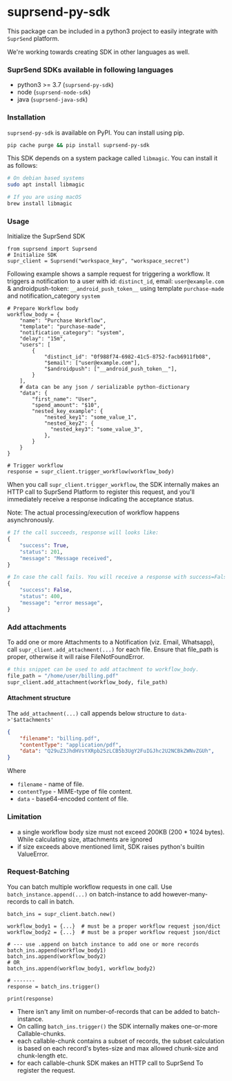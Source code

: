 # suprsend-py-sdk
This package can be included in a python3 project to easily integrate
with `SuprSend` platform.

We're working towards creating SDK in other languages as well.

### SuprSend SDKs available in following languages
* python3 >= 3.7 (`suprsend-py-sdk`)
* node (`suprsend-node-sdk`)
* java (`suprsend-java-sdk`)

### Installation
`suprsend-py-sdk` is available on PyPI. You can install using pip.
```bash
pip cache purge && pip install suprsend-py-sdk
```
This SDK depends on a system package called `libmagic`. You can install it as follows:
```bash
# On debian based systems
sudo apt install libmagic

# If you are using macOS
brew install libmagic
```

### Usage
Initialize the SuprSend SDK
```python3
from suprsend import Suprsend
# Initialize SDK
supr_client = Suprsend("workspace_key", "workspace_secret")
```

Following example shows a sample request for triggering a workflow.
It triggers a notification to a user with id: `distinct_id`,
email: `user@example.com` & androidpush-token: `__android_push_token__`
using template `purchase-made` and notification_category `system`

```python3
# Prepare Workflow body
workflow_body = {
    "name": "Purchase Workflow",
    "template": "purchase-made",
    "notification_category": "system",
    "delay": "15m",
    "users": [
        {
            "distinct_id": "0f988f74-6982-41c5-8752-facb6911fb08",
            "$email": ["user@example.com"],
            "$androidpush": ["__android_push_token__"],
        }
    ],
    # data can be any json / serializable python-dictionary
    "data": {
        "first_name": "User",
        "spend_amount": "$10",
        "nested_key_example": {
            "nested_key1": "some_value_1",
            "nested_key2": {
              "nested_key3": "some_value_3",
            },
        }
    }
}

# Trigger workflow
response = supr_client.trigger_workflow(workflow_body)

```
When you call `supr_client.trigger_workflow`, the SDK internally makes an HTTP call to SuprSend
Platform to register this request, and you'll immediately receive a response indicating
the acceptance status.

Note: The actual processing/execution of workflow happens asynchronously.

```python
# If the call succeeds, response will looks like:
{
    "success": True,
    "status": 201,
    "message": "Message received",
}

# In case the call fails. You will receive a response with success=False
{
    "success": False,
    "status": 400,
    "message": "error message",
}
```

### Add attachments

To add one or more Attachments to a Notification (viz. Email, Whatsapp),
call `supr_client.add_attachment(...)` for each file.
Ensure that file_path is proper, otherwise it will raise FileNotFoundError.
```python
# this snippet can be used to add attachment to workflow_body.
file_path = "/home/user/billing.pdf"
supr_client.add_attachment(workflow_body, file_path)
```

#### Attachment structure
The `add_attachment(...)` call appends below structure to `data->'$attachments'`

```json
{
    "filename": "billing.pdf",
    "contentType": "application/pdf",
    "data": "Q29uZ3JhdHVsYXRpb25zLCB5b3UgY2FuIGJhc2U2NCBkZWNvZGUh",
}
```
Where
* `filename` - name of file.
* `contentType` - MIME-type of file content.
* `data` - base64-encoded content of file.

### Limitation
* a single workflow body size must not exceed 200KB (200 * 1024 bytes). While calculating size, attachments are ignored
* if size exceeds above mentioned limit, SDK raises python's builtin ValueError.

### Request-Batching
You can batch multiple workflow requests in one call. Use `batch_instance.append(...)` on batch-instance
to add however-many-records to call in batch.
```python3
batch_ins = supr_client.batch.new()

workflow_body1 = {...}  # must be a proper workflow request json/dict
workflow_body2 = {...}  # must be a proper workflow request json/dict

# --- use .append on batch instance to add one or more records
batch_ins.append(workflow_body1)
batch_ins.append(workflow_body2)
# OR
batch_ins.append(workflow_body1, workflow_body2)

# -------
response = batch_ins.trigger()

print(response)
```
* There isn't any limit on number-of-records that can be added to batch-instance.
* On calling `batch_ins.trigger()` the SDK internally makes one-or-more Callable-chunks.
* each callable-chunk contains a subset of records, the subset calculation is based on each record's bytes-size
  and max allowed chunk-size and chunk-length etc.
* for each callable-chunk SDK makes an HTTP call to SuprSend To register the request.
